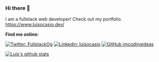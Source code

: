 ### Hi there 👋

I am a fullstack web developer!
Check out my portfolio. https://www.luisocasio.dev/

**Find me online:**  

[![Twitter: FullstackOg](https://img.shields.io/twitter/follow/FullstackOg?style=social)](https://twitter.com/FullstackOg)
[![Linkedin: luisocasio](https://img.shields.io/badge/-luisocasio-blue?style=flat-square&logo=Linkedin&logoColor=white&link=https://www.linkedin.com/in/luisocasio/)](https://www.linkedin.com/in/ocasio-perez/)
[![GitHub imcodingideas](https://img.shields.io/github/followers/luisocasio?label=follow&style=social)](https://github.com/LuisOcasio)

[![Luis's github stats](https://github-readme-stats.vercel.app/api?username=LuisOcasio)](https://github.com/luisocasio/github-readme-stats)

<!--
**LuisOcasio/LuisOcasio** is a ✨ _special_ ✨ repository because its `README.md` (this file) appears on your GitHub profile.

Here are some ideas to get you started:

- 🔭 I’m currently working on ...
- 🌱 I’m currently learning ...
- 👯 I’m looking to collaborate on ...
- 🤔 I’m looking for help with ...
- 💬 Ask me about ...
- 📫 How to reach me: ...
- 😄 Pronouns: ...
- ⚡ Fun fact: ...
-->
